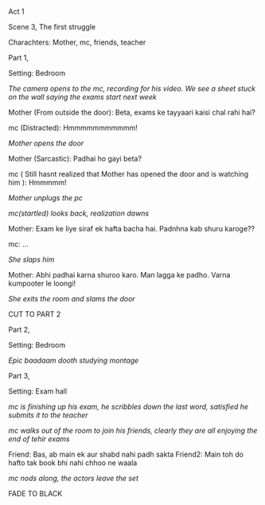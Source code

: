Act 1

Scene 3, The first struggle

Charachters: Mother, mc, friends, teacher

Part 1,

Setting: Bedroom

_The camera opens to the mc, recording for his video. We see a sheet stuck on the wall saying the exams start next week_

Mother (From outside the door): Beta, exams ke tayyaari kaisi chal rahi hai?

mc (Distracted): Hmmmmmmmmmmm!

*Mother opens the door*

Mother (Sarcastic): Padhai ho gayi beta?

mc ( Still hasnt realized that Mother has opened the door and is watching him ): Hmmmmm!

*Mother unplugs the pc*

*mc(startled) looks back, realization dawns*

Mother: Exam ke liye siraf ek hafta bacha hai. Padnhna kab shuru karoge??

mc: ...

<!-- Aakhein kharab hone waala point><-->

_She slaps him_

Mother: Abhi padhai karna shuroo karo. Man lagga ke padho. Varna kumpooter le loongi!

_She exits the room and slams the door_

CUT TO PART 2

Part 2, 

Setting: Bedroom

*Epic baadaam dooth studying montage*


Part 3, 

Setting: Exam hall

*mc is finishing up his exam, he scribbles down the last word, satisfied he submits it to the teacher*

*mc walks out of the room to join his friends, clearly they are all enjoying the end of tehir exams*

Friend: Bas, ab main ek aur shabd nahi padh sakta
Friend2: Main toh do hafto tak book bhi nahi chhoo ne waala

*mc nods along, the actors leave the set*

FADE TO BLACK
